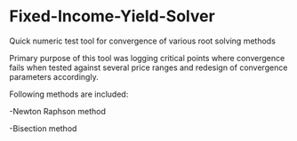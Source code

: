 # Fixed-Income-Yield-Solver
Quick numeric test tool for convergence of various root solving methods

Primary purpose of this tool was logging critical points where convergence fails when tested against several price ranges and redesign of convergence parameters accordingly.

Following methods are included:

-Newton Raphson method

-Bisection method
